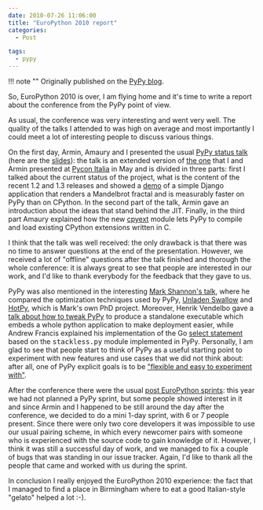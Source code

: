 ```yaml
---
date: 2010-07-26 11:06:00
title: "EuroPython 2010 report"
categories:
  - Post

tags:
  - pypy
---
```


!!! note ""
    Originally published on the [PyPy blog](https://pypy.org/posts/2010/07/europython-2010-report-7803731360759120212.html).


<html><body><p>So, EuroPython 2010 is over, I am flying home and it's time to write a report
about the conference from the PyPy point of view.
</p>
<!-- more -->

<p>As usual, the conference was very interesting and went very well. The quality
of the talks I attended to was high on average and most importantly I could
meet a lot of interesting people to discuss various things.</p>
<p>On the first day, Armin, Amaury and I presented the usual <a class="reference external" href="https://www.europython.eu/talks/talk_abstracts/index.html#talk124">PyPy status talk</a>
(here are the <a class="reference external" href="https://codespeak.net/svn/pypy/extradoc/talk/ep2010/talk/talk.pdf">slides</a>):
the talk is an extended version of <a class="reference external" href="https://www.pycon.it/conference/talks/pypy-12-snakes-never-crawled-so-fast">the one</a> that I and Armin presented at
<a class="reference external" href="https://www.pycon.it">Pycon Italia</a> in May and is divided in three parts: first I talked about the
current status of the project, what is the content of the recent 1.2 and 1.3
releases and showed a <a class="reference external" href="https://codespeak.net/svn/pypy/extradoc/talk/ep2010/pypy_demo/">demo</a> of a simple Django application that renders a
Mandelbrot fractal and is measurably faster on PyPy than on CPython.  In the
second part of the talk, Armin gave an introduction about the ideas that stand
behind the JIT.  Finally, in the third part Amaury explained how the new
<a class="reference external" href="/posts/2010/04/using-cpython-extension-modules-with-5864754772659599217.html">cpyext</a> module lets PyPy to compile and load existing CPython extensions
written in C.</p>
<p>I think that the talk was well received: the only drawback is that there was
no time to answer questions at the end of the presentation.  However, we
received a lot of "offline" questions after the talk finished and thorough the
whole conference: it is always great to see that people are interested in our
work, and I'd like to thank everybody for the feedback that they gave to us.</p>
<p>PyPy was also mentioned in the interesting <a class="reference external" href="https://www.europython.eu/talks/talk_abstracts/index.html#talk40">Mark Shannon's talk</a>, where he
compared the optimization techniques used by PyPy, <a class="reference external" href="https://code.google.com/p/unladen-swallow/">Unladen Swallow</a> and
<a class="reference external" href="https://code.google.com/p/hotpy/">HotPy</a>, which is Mark's own PhD project.  Moreover, Henrik Vendelbo
gave a <a class="reference external" href="https://www.europython.eu/talks/talk_abstracts/index.html#talk117">talk about how to tweak PyPy</a> to produce a standalone
executable which embeds a whole python application to make deployment easier,
while Andrew Francis explained his implementation of the Go <a class="reference external" href="https://www.europython.eu/talks/talk_abstracts/index.html#talk117">select
statement</a> based on the <tt class="docutils literal">stackless.py</tt> module implemented in PyPy.  Personally,
I am glad to see that people start to think of PyPy as a useful starting
point to experiment with new features and use cases that we did not think
about: after all, one of PyPy explicit goals is to be <a class="reference external" href="https://codespeak.net/pypy/dist/pypy/doc/getting-started.html#id3">"flexible and easy to
experiment with"</a>.</p>
<p>After the conference there were the usual <a class="reference external" href="https://wiki.europython.eu/Sprints">post EuroPython sprints</a>: this
year we had not planned a PyPy sprint, but some people showed interest
in it and since Armin and I happened to be still around the day after the
conference, we decided to do a mini 1-day sprint, with 6 or 7 people
present. Since there were only two core developers it was impossible to use
our usual pairing scheme, in which every newcomer pairs with someone who is
experienced with the source code to gain knowledge of it.  However, I think it
was still a successful day of work, and we managed to fix a couple of bugs
that was standing in our issue tracker.  Again, I'd like to thank all the
people that came and worked with us during the sprint.</p>
<p>In conclusion I really enjoyed the EuroPython 2010 experience: the fact that I
managed to find a place in Birmingham where to eat a good Italian-style "gelato"
helped a lot :-).</p></body></html>
